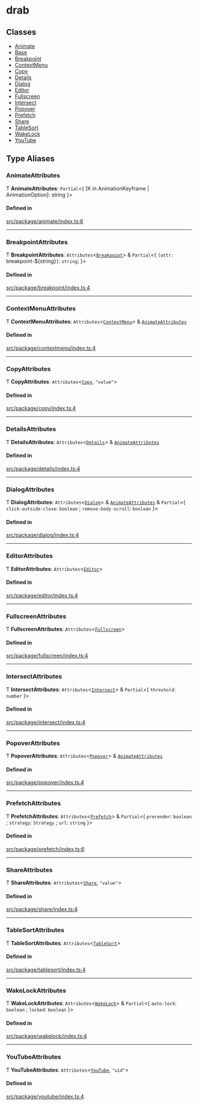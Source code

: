 # drab

## Classes

- [Animate](/docs/classes/Animate.md)
- [Base](/docs/classes/Base.md)
- [Breakpoint](/docs/classes/Breakpoint.md)
- [ContextMenu](/docs/classes/ContextMenu.md)
- [Copy](/docs/classes/Copy.md)
- [Details](/docs/classes/Details.md)
- [Dialog](/docs/classes/Dialog.md)
- [Editor](/docs/classes/Editor.md)
- [Fullscreen](/docs/classes/Fullscreen.md)
- [Intersect](/docs/classes/Intersect.md)
- [Popover](/docs/classes/Popover.md)
- [Prefetch](/docs/classes/Prefetch.md)
- [Share](/docs/classes/Share.md)
- [TableSort](/docs/classes/TableSort.md)
- [WakeLock](/docs/classes/WakeLock.md)
- [YouTube](/docs/classes/YouTube.md)

## Type Aliases

### AnimateAttributes

Ƭ **AnimateAttributes**: `Partial`\<\{ [K in AnimationKeyframe \| AnimationOption]: string }\>

#### Defined in

[src/package/animate/index.ts:8](https://github.com/rossrobino/components/blob/d5d1f10397ac02ff73b15264f6245f23a8f58eac/src/package/animate/index.ts#L8)

---

### BreakpointAttributes

Ƭ **BreakpointAttributes**: `Attributes`\<[`Breakpoint`](/docs/classes/Breakpoint.md)\> & `Partial`\<\{ `[attr: `breakpoint-${string}`]`: `string`; }\>

#### Defined in

[src/package/breakpoint/index.ts:4](https://github.com/rossrobino/components/blob/d5d1f10397ac02ff73b15264f6245f23a8f58eac/src/package/breakpoint/index.ts#L4)

---

### ContextMenuAttributes

Ƭ **ContextMenuAttributes**: `Attributes`\<[`ContextMenu`](/docs/classes/ContextMenu.md)\> & [`AnimateAttributes`](/docs/modules.md#animateattributes)

#### Defined in

[src/package/contextmenu/index.ts:4](https://github.com/rossrobino/components/blob/d5d1f10397ac02ff73b15264f6245f23a8f58eac/src/package/contextmenu/index.ts#L4)

---

### CopyAttributes

Ƭ **CopyAttributes**: `Attributes`\<[`Copy`](/docs/classes/Copy.md), `"value"`\>

#### Defined in

[src/package/copy/index.ts:4](https://github.com/rossrobino/components/blob/d5d1f10397ac02ff73b15264f6245f23a8f58eac/src/package/copy/index.ts#L4)

---

### DetailsAttributes

Ƭ **DetailsAttributes**: `Attributes`\<[`Details`](/docs/classes/Details.md)\> & [`AnimateAttributes`](/docs/modules.md#animateattributes)

#### Defined in

[src/package/details/index.ts:4](https://github.com/rossrobino/components/blob/d5d1f10397ac02ff73b15264f6245f23a8f58eac/src/package/details/index.ts#L4)

---

### DialogAttributes

Ƭ **DialogAttributes**: `Attributes`\<[`Dialog`](/docs/classes/Dialog.md)\> & [`AnimateAttributes`](/docs/modules.md#animateattributes) & `Partial`\<\{ `click-outside-close`: `boolean` ; `remove-body-scroll`: `boolean` }\>

#### Defined in

[src/package/dialog/index.ts:4](https://github.com/rossrobino/components/blob/d5d1f10397ac02ff73b15264f6245f23a8f58eac/src/package/dialog/index.ts#L4)

---

### EditorAttributes

Ƭ **EditorAttributes**: `Attributes`\<[`Editor`](/docs/classes/Editor.md)\>

#### Defined in

[src/package/editor/index.ts:4](https://github.com/rossrobino/components/blob/d5d1f10397ac02ff73b15264f6245f23a8f58eac/src/package/editor/index.ts#L4)

---

### FullscreenAttributes

Ƭ **FullscreenAttributes**: `Attributes`\<[`Fullscreen`](/docs/classes/Fullscreen.md)\>

#### Defined in

[src/package/fullscreen/index.ts:4](https://github.com/rossrobino/components/blob/d5d1f10397ac02ff73b15264f6245f23a8f58eac/src/package/fullscreen/index.ts#L4)

---

### IntersectAttributes

Ƭ **IntersectAttributes**: `Attributes`\<[`Intersect`](/docs/classes/Intersect.md)\> & `Partial`\<\{ `threshold`: `number` }\>

#### Defined in

[src/package/intersect/index.ts:4](https://github.com/rossrobino/components/blob/d5d1f10397ac02ff73b15264f6245f23a8f58eac/src/package/intersect/index.ts#L4)

---

### PopoverAttributes

Ƭ **PopoverAttributes**: `Attributes`\<[`Popover`](/docs/classes/Popover.md)\> & [`AnimateAttributes`](/docs/modules.md#animateattributes)

#### Defined in

[src/package/popover/index.ts:4](https://github.com/rossrobino/components/blob/d5d1f10397ac02ff73b15264f6245f23a8f58eac/src/package/popover/index.ts#L4)

---

### PrefetchAttributes

Ƭ **PrefetchAttributes**: `Attributes`\<[`Prefetch`](/docs/classes/Prefetch.md)\> & `Partial`\<\{ `prerender`: `boolean` ; `strategy`: `Strategy` ; `url`: `string` }\>

#### Defined in

[src/package/prefetch/index.ts:6](https://github.com/rossrobino/components/blob/d5d1f10397ac02ff73b15264f6245f23a8f58eac/src/package/prefetch/index.ts#L6)

---

### ShareAttributes

Ƭ **ShareAttributes**: `Attributes`\<[`Share`](/docs/classes/Share.md), `"value"`\>

#### Defined in

[src/package/share/index.ts:4](https://github.com/rossrobino/components/blob/d5d1f10397ac02ff73b15264f6245f23a8f58eac/src/package/share/index.ts#L4)

---

### TableSortAttributes

Ƭ **TableSortAttributes**: `Attributes`\<[`TableSort`](/docs/classes/TableSort.md)\>

#### Defined in

[src/package/tablesort/index.ts:4](https://github.com/rossrobino/components/blob/d5d1f10397ac02ff73b15264f6245f23a8f58eac/src/package/tablesort/index.ts#L4)

---

### WakeLockAttributes

Ƭ **WakeLockAttributes**: `Attributes`\<[`WakeLock`](/docs/classes/WakeLock.md)\> & `Partial`\<\{ `auto-lock`: `boolean` ; `locked`: `boolean` }\>

#### Defined in

[src/package/wakelock/index.ts:4](https://github.com/rossrobino/components/blob/d5d1f10397ac02ff73b15264f6245f23a8f58eac/src/package/wakelock/index.ts#L4)

---

### YouTubeAttributes

Ƭ **YouTubeAttributes**: `Attributes`\<[`YouTube`](/docs/classes/YouTube.md), `"uid"`\>

#### Defined in

[src/package/youtube/index.ts:4](https://github.com/rossrobino/components/blob/d5d1f10397ac02ff73b15264f6245f23a8f58eac/src/package/youtube/index.ts#L4)
